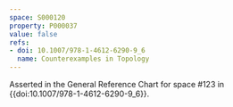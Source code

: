 ```yaml
---
space: S000120
property: P000037
value: false
refs:
- doi: 10.1007/978-1-4612-6290-9_6
  name: Counterexamples in Topology
---
```


Asserted in the General Reference Chart for space #123 in
{{doi:10.1007/978-1-4612-6290-9_6}}.
